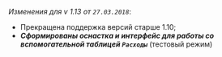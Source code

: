 _Изменения для v 1.13 от `27.03.2018`_:
- Прекращена поддержка версий старше 1.10;
- ***Сформированы оснастка и интерфейс для работы со вспомогательной таблицей `Расходы`*** (тестовый режим)
